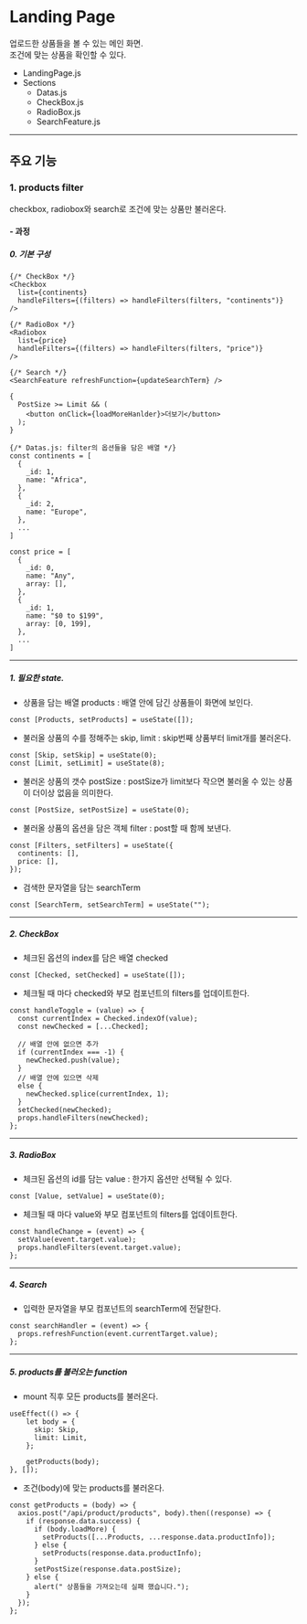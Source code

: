 # Landing Page

업로드한 상품들을 볼 수 있는 메인 화면.  
조건에 맞는 상품을 확인할 수 있다.

- LandingPage.js
- Sections
  - Datas.js
  - CheckBox.js
  - RadioBox.js
  - SearchFeature.js

---

## 주요 기능

### 1. products filter

checkbox, radiobox와 search로 조건에 맞는 상품만 불러온다.

#### - 과정

##### 0. 기본 구성

```
{/* CheckBox */}
<Checkbox
  list={continents}
  handleFilters={(filters) => handleFilters(filters, "continents")}
/>

{/* RadioBox */}
<Radiobox
  list={price}
  handleFilters={(filters) => handleFilters(filters, "price")}
/>

{/* Search */}
<SearchFeature refreshFunction={updateSearchTerm} />

{
  PostSize >= Limit && (
    <button onClick={loadMoreHanlder}>더보기</button>
  );
}

{/* Datas.js: filter의 옵션들을 담은 배열 */}
const continents = [
  {
    _id: 1,
    name: "Africa",
  },
  {
    _id: 2,
    name: "Europe",
  },
  ...
]

const price = [
  {
    _id: 0,
    name: "Any",
    array: [],
  },
  {
    _id: 1,
    name: "$0 to $199",
    array: [0, 199],
  },
  ...
]
```

---

##### 1. 필요한 state.

- 상품을 담는 배열 products : 배열 안에 담긴 상품들이 화면에 보인다.

```
const [Products, setProducts] = useState([]);
```

- 불러올 상품의 수를 정해주는 skip, limit : skip번째 상품부터 limit개를 불러온다.

```
const [Skip, setSkip] = useState(0);
const [Limit, setLimit] = useState(8);
```

- 불러온 상품의 갯수 postSize : postSize가 limit보다 작으면 불러올 수 있는 상품이 더이상 없음을 의미한다.

```
const [PostSize, setPostSize] = useState(0);
```

- 불러올 상품의 옵션을 담은 객체 filter : post할 때 함께 보낸다.

```
const [Filters, setFilters] = useState({
  continents: [],
  price: [],
});
```

- 검색한 문자열을 담는 searchTerm

```
const [SearchTerm, setSearchTerm] = useState("");
```

---

##### 2. CheckBox

- 체크된 옵션의 index를 담은 배열 checked

```
const [Checked, setChecked] = useState([]);
```

- 체크될 때 마다 checked와 부모 컴포넌트의 filters를 업데이트한다.

```
const handleToggle = (value) => {
  const currentIndex = Checked.indexOf(value);
  const newChecked = [...Checked];

  // 배열 안에 없으면 추가
  if (currentIndex === -1) {
    newChecked.push(value);
  }
  // 배열 안에 있으면 삭제
  else {
    newChecked.splice(currentIndex, 1);
  }
  setChecked(newChecked);
  props.handleFilters(newChecked);
};
```

---

##### 3. RadioBox

- 체크된 옵션의 id를 담는 value : 한가지 옵션만 선택될 수 있다.

```
const [Value, setValue] = useState(0);
```

- 체크될 때 마다 value와 부모 컴포넌트의 filters를 업데이트한다.

```
const handleChange = (event) => {
  setValue(event.target.value);
  props.handleFilters(event.target.value);
};
```

---

##### 4. Search

- 입력한 문자열을 부모 컴포넌트의 searchTerm에 전달한다.

```
const searchHandler = (event) => {
  props.refreshFunction(event.currentTarget.value);
};
```

---

##### 5. products를 불러오는 function

- mount 직후 모든 products를 불러온다.

```
useEffect(() => {
    let body = {
      skip: Skip,
      limit: Limit,
    };

    getProducts(body);
}, []);
```

- 조건(body)에 맞는 products를 불러온다.

```
const getProducts = (body) => {
  axios.post("/api/product/products", body).then((response) => {
    if (response.data.success) {
      if (body.loadMore) {
        setProducts([...Products, ...response.data.productInfo]);
      } else {
        setProducts(response.data.productInfo);
      }
      setPostSize(response.data.postSize);
    } else {
      alert(" 상품들을 가져오는데 실패 했습니다.");
    }
  });
};
```
